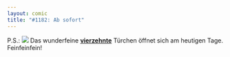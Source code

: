 ```yaml
---
layout: comic
title: "#1182: Ab sofort"
---
```


P.S.:
<a href="http://www.fonflatter.de/advent08"><img src="http://www.fonflatter.de/adv08/kaefer.jpg"></a>
Das wunderfeine <a href="http://www.fonflatter.de/advent08"><strong>vierzehnte</strong></a> Türchen öffnet sich am heutigen Tage. Feinfeinfein!
